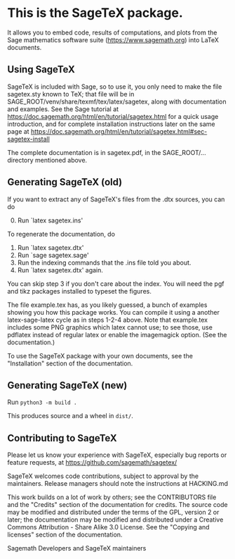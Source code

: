 # This is the SageTeX package. 

It allows you to embed code, results of
computations, and plots from the Sage mathematics software suite
(https://www.sagemath.org) into LaTeX documents.

## Using SageTeX

SageTeX is included with Sage, so to use it, you only need to make the
file sagetex.sty known to TeX; that file will be in
SAGE_ROOT/venv/share/texmf/tex/latex/sagetex, along with
documentation and examples. See the Sage tutorial at
https://doc.sagemath.org/html/en/tutorial/sagetex.html 
for a quick usage introduction, and for complete installation
instructions later on the same page at
https://doc.sagemath.org/html/en/tutorial/sagetex.html#sec-sagetex-install

The complete documentation is in sagetex.pdf, in
the SAGE_ROOT/... directory mentioned above.

## Generating SageTeX (old)

If you want to extract any of SageTeX's files from the .dtx sources, you
can do

  0. Run `latex sagetex.ins'

To regenerate the documentation, do

  1. Run `latex sagetex.dtx'
  2. Run `sage sagetex.sage'
  3. Run the indexing commands that the .ins file told you about.
  4. Run `latex sagetex.dtx' again.

You can skip step 3 if you don't care about the index. You will need the
pgf and tikz packages installed to typeset the figures.

The file example.tex has, as you likely guessed, a bunch of examples
showing you how this package works. You can compile it using a another
latex-sage-latex cycle as in steps 1-2-4 above. Note that example.tex
includes some PNG graphics which latex cannot use; to see those, use
pdflatex instead of regular latex or enable the imagemagick option. (See
the documentation.)

To use the SageTeX package with your own documents, see the
"Installation" section of the documentation.

## Generating SageTeX (new)

Run `python3 -m build .`

This produces source and a wheel in `dist/`.

## Contributing to SageTeX

Please let us know your experience with SageTeX, especially bug
reports or feature requests, at 
https://github.com/sagemath/sagetex/

SageTeX welcomes code contributions, subject to approval by the
maintainers.  Release managers should note the instructions at HACKING.md

This work builds on a lot of work by others; see the CONTRIBUTORS file
and the "Credits" section of the documentation for credits. The source
code may be modified and distributed under the terms of the GPL, version
2 or later; the documentation may be modified and distributed under a
Creative Commons Attribution - Share Alike 3.0 License. See the "Copying
and licenses" section of the documentation.

Sagemath Developers and SageTeX maintainers
